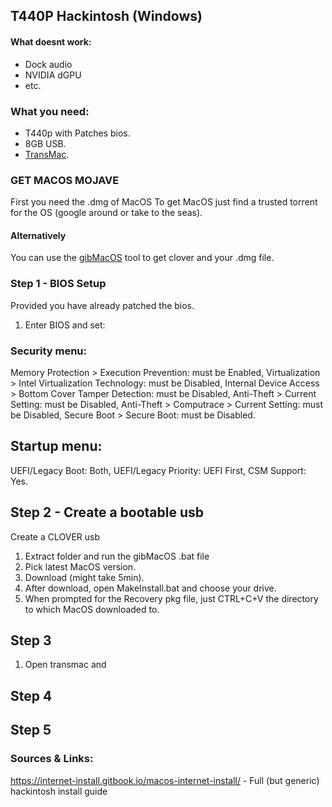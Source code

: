 T440P Hackintosh (Windows)
------

#### What doesnt work:
* Dock audio
* NVIDIA dGPU
* etc.

### What you need:
* T440p with Patches bios.
* 8GB USB.
* [TransMac](https://www.acutesystems.com/scrtm.htm).


### GET MACOS MOJAVE
First you need the .dmg of MacOS
To get MacOS just find a trusted torrent for the OS (google around or take to the seas).
#### Alternatively 
You can use the [gibMacOS](https://github.com/corpnewt/gibMacOS) tool to get clover and your .dmg file.

### Step 1 - BIOS Setup
Provided you have already patched the bios.

1. Enter BIOS and set:
### Security menu:
Memory Protection > Execution Prevention: must be Enabled,
Virtualization > Intel Virtualization Technology: must be Disabled,
Internal Device Access > Bottom Cover Tamper Detection: must be Disabled,
Anti-Theft > Current Setting: must be Disabled,
Anti-Theft > Computrace > Current Setting: must be Disabled,
Secure Boot > Secure Boot: must be Disabled.
## Startup menu:
UEFI/Legacy Boot: Both,
UEFI/Legacy Priority: UEFI First,
CSM Support: Yes.

## Step 2 - Create a bootable usb
Create a CLOVER usb 

1. Extract folder and run the gibMacOS .bat file
2. Pick latest MacOS version.
3. Download (might take 5min).
4. After download, open MakeInstall.bat and choose your drive.
5. When prompted for the Recovery pkg file, just CTRL+C+V the directory to which MacOS downloaded to.
## Step 3
1. Open transmac and 
## Step 4
## Step 5

### Sources & Links:
https://internet-install.gitbook.io/macos-internet-install/ - Full (but generic) hackintosh install guide
